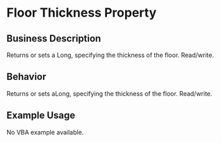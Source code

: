 # Floor Thickness Property

## Business Description
Returns or sets a Long, specifying the thickness of the floor. Read/write.

## Behavior
Returns or sets aLong, specifying the thickness of the floor. Read/write.

## Example Usage
No VBA example available.